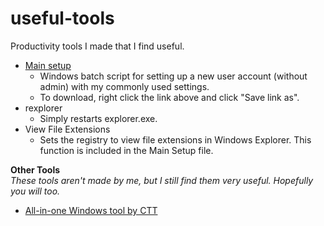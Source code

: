 # useful-tools
Productivity tools I made that I find useful.
- [Main setup](https://github.com/tcshannon/useful-tools/raw/main/Lab%20Tools/Main%20Setup.bat)
  - Windows batch script for setting up a new user account (without admin) with my commonly used settings.
  - To download, right click the link above and click "Save link as".
- rexplorer
  - Simply restarts explorer.exe.
- View File Extensions
  - Sets the registry to view file extensions in Windows Explorer. This function is included in the Main Setup file.

**Other Tools**  
*These tools aren't made by me, but I still find them very useful. Hopefully you will too.*
- [All-in-one Windows tool by CTT](https://christitus.com/windows-tool/)
